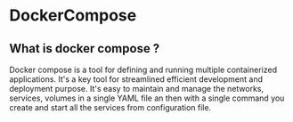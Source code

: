 # DockerCompose

## What is docker compose ?

Docker compose is a tool for defining and running multiple containerized applications. It's a key tool for streamlined efficient development and deployment purpose.
It's easy to maintain and manage the networks, services, volumes in a single YAML file an then with a single command you create and start all the services from configuration file.
